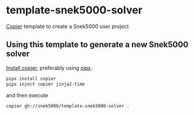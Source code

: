 # template-snek5000-solver
[Copier](https://copier.readthedocs.io/) template to create a Snek5000 user project

## Using this template to generate a new Snek5000 solver

[Install copier](https://copier.readthedocs.io/en/stable/#installation), preferably using [pipx](https://pypa.github.io/pipx/).

```sh
pipx install copier
pipx inject copier jinja2-time
```

and then execute

```sh
copier gh://snek5000/template-snek5000-solver .
```
